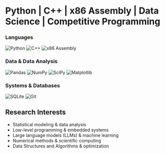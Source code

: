 # Python | C++ | x86 Assembly | Data Science | Competitive Programming

### Languages
![Python](https://img.shields.io/badge/Python-3670A0?style=for-the-badge&logo=python&logoColor=yellow)
![C++](https://img.shields.io/badge/C++-00599C?style=for-the-badge&logo=c%2B%2B&logoColor=white)
![x86 Assembly](https://img.shields.io/badge/x86_Assembly-NASM-red?style=for-the-badge&logo=assemblyscript&logoColor=white)

### Data & Data Analysis
![Pandas](https://img.shields.io/badge/Pandas-150458?style=for-the-badge&logo=pandas&logoColor=white)
![NumPy](https://img.shields.io/badge/NumPy-013243?style=for-the-badge&logo=numpy&logoColor=white)
![SciPy](https://img.shields.io/badge/SciPy-654FF0?style=for-the-badge&logo=scipy&logoColor=white)
![Matplotlib](https://img.shields.io/badge/Matplotlib-000000?style=for-the-badge&logo=matplotlib&logoColor=white)

### Systems & Databases
![SQLite](https://img.shields.io/badge/SQLite-003B57?style=for-the-badge&logo=sqlite&logoColor=white)
![Git](https://img.shields.io/badge/Git-F05032?style=for-the-badge&logo=git&logoColor=white)

## Research Interests
- Statistical modeling & data analysis
- Low-level programming & embedded systems
- Large language models (LLMs) & machine learning
- Numerical methods & scientific computing
- Data Structures and Algorithms & optimization
